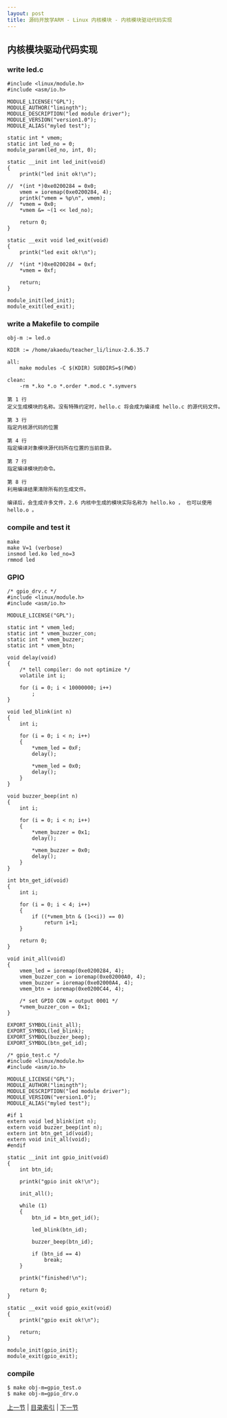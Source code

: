 ```yaml
---
layout: post
title: 源码开放学ARM - Linux 内核模块 - 内核模块驱动代码实现
---
```


## 内核模块驱动代码实现

### write led.c
	
	#include <linux/module.h>
	#include <asm/io.h>
	
	MODULE_LICENSE("GPL");
	MODULE_AUTHOR("limingth");
	MODULE_DESCRIPTION("led module driver");
	MODULE_VERSION("version1.0");
	MODULE_ALIAS("myled test");
	
	static int * vmem;
	static int led_no = 0;
	module_param(led_no, int, 0);
	
	static __init int led_init(void)
	{
		printk("led init ok!\n");
	
	//	*(int *)0xe0200284 = 0x0;
		vmem = ioremap(0xe0200284, 4);
		printk("vmem = %p\n", vmem);
	//	*vmem = 0x0;
		*vmem &= ~(1 << led_no);
	
		return 0;
	}
	
	static __exit void led_exit(void)
	{
		printk("led exit ok!\n");
	
	//	*(int *)0xe0200284 = 0xf;
		*vmem = 0xf;
	
		return;
	}
	
	module_init(led_init);
	module_exit(led_exit);



### write a Makefile to compile
	
	obj-m := led.o
	
	KDIR := /home/akaedu/teacher_li/linux-2.6.35.7
	
	all:
		make modules -C $(KDIR) SUBDIRS=$(PWD)
	
	clean:
		-rm *.ko *.o *.order *.mod.c *.symvers

	第 1 行
	定义生成模块的名称。没有特殊约定时，hello.c 将会成为编译成 hello.c 的源代码文件。
	
	第 3 行
	指定内核源代码的位置
	
	第 4 行
	指定编译对象模块源代码所在位置的当前目录。
	
	第 7 行
	指定编译模块的命令。
	
	第 8 行
	利用编译结果清除所有的生成文件。
	
	编译后，会生成许多文件，2.6 内核中生成的模块实际名称为 hello.ko ， 也可以使用 hello.o 。

### compile and test it
	make 
	make V=1 (verbose)
	insmod led.ko led_no=3
	rmmod led
	 
### GPIO 
	/* gpio_drv.c */
	#include <linux/module.h>
	#include <asm/io.h>
	
	MODULE_LICENSE("GPL");
	
	static int * vmem_led;
	static int * vmem_buzzer_con;
	static int * vmem_buzzer;
	static int * vmem_btn;
	
	void delay(void)
	{
		/* tell compiler: do not optimize */
		volatile int i;
	
		for (i = 0; i < 10000000; i++)
			;
	}
	
	void led_blink(int n)
	{
		int i;
	
		for (i = 0; i < n; i++)
		{
			*vmem_led = 0xF;
			delay();
			
			*vmem_led = 0x0;
			delay();
		}
	}
	
	void buzzer_beep(int n)
	{
		int i;
	
		for (i = 0; i < n; i++)
		{
			*vmem_buzzer = 0x1;
			delay();
			
			*vmem_buzzer = 0x0;
			delay();
		}
	}
	
	int btn_get_id(void)
	{
		int i;
	
		for (i = 0; i < 4; i++)
		{
			if ((*vmem_btn & (1<<i)) == 0)
				return i+1;
		}
			
		return 0; 
	}
	
	void init_all(void)
	{
		vmem_led = ioremap(0xe0200284, 4);
		vmem_buzzer_con = ioremap(0xe02000A0, 4);
		vmem_buzzer = ioremap(0xe02000A4, 4);
		vmem_btn = ioremap(0xe0200C44, 4);
	
		/* set GPIO CON = output 0001 */
		*vmem_buzzer_con = 0x1;
	}
	
	EXPORT_SYMBOL(init_all);
	EXPORT_SYMBOL(led_blink);
	EXPORT_SYMBOL(buzzer_beep);
	EXPORT_SYMBOL(btn_get_id);

	/* gpio_test.c */
	#include <linux/module.h>
	#include <asm/io.h>
	
	MODULE_LICENSE("GPL");
	MODULE_AUTHOR("limingth");
	MODULE_DESCRIPTION("led module driver");
	MODULE_VERSION("version1.0");
	MODULE_ALIAS("myled test");
	
	#if 1
	extern void led_blink(int n);
	extern void buzzer_beep(int n);
	extern int btn_get_id(void);
	extern void init_all(void);
	#endif
	
	static __init int gpio_init(void)
	{
		int btn_id;
	
		printk("gpio init ok!\n");
	
		init_all();
	
		while (1)
		{
			btn_id = btn_get_id();
	
			led_blink(btn_id);
	
			buzzer_beep(btn_id);
		
			if (btn_id == 4)
				break;
		}
	
		printk("finished!\n");
	
		return 0;
	}
	
	static __exit void gpio_exit(void)
	{
		printk("gpio exit ok!\n");
	
		return;
	}
	
	module_init(gpio_init);
	module_exit(gpio_exit);

### compile
	$ make obj-m=gpio_test.o 
	$ make obj-m=gpio_drv.o


[上一节](chp102-3.html)  |  [目录索引](../index.html)  |  [下一节](chp103-1.html)
